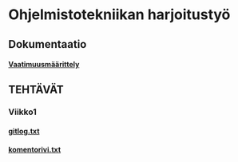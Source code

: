 # Ohjelmistotekniikan harjoitustyö

## Dokumentaatio
#### [Vaatimuusmäärittely](https://github.com/mfaarni/ot-harjoitustyo/blob/master/Dokumentaatio/vaatimuusmaarittely.md)
## TEHTÄVÄT 
### Viikko1
#### [gitlog.txt](https://github.com/mfaarni/ot-harjoitustyo/blob/master/laskarit/viikko1/gitlog.txt)
#### [komentorivi.txt](https://github.com/mfaarni/ot-harjoitustyo/blob/master/laskarit/viikko1/komentorivi.txt)
